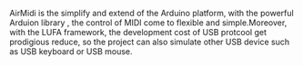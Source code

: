 AirMidi is the simplify and extend of
the Arduino platform, with the powerful Arduion library , the control of MIDI come to flexible
and simple.Moreover, with the LUFA framework, the development cost of USB protcool get
prodigious reduce, so the project can also simulate other USB device such as USB keyboard or
USB mouse.
